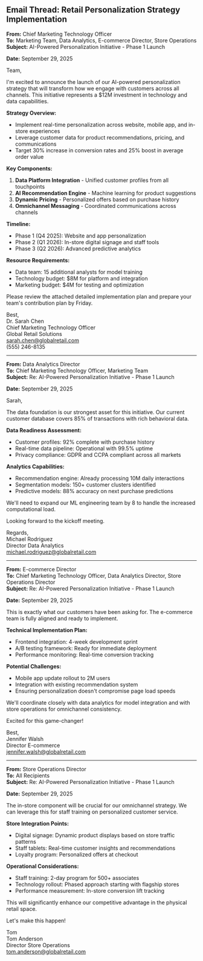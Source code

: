 ## Email Thread: Retail Personalization Strategy Implementation

**From:** Chief Marketing Technology Officer  
**To:** Marketing Team, Data Analytics, E-commerce Director, Store Operations  
**Subject:** AI-Powered Personalization Initiative - Phase 1 Launch  

**Date:** September 29, 2025  

Team,

I'm excited to announce the launch of our AI-powered personalization strategy that will transform how we engage with customers across all channels. This initiative represents a $12M investment in technology and data capabilities.

**Strategy Overview:**  
- Implement real-time personalization across website, mobile app, and in-store experiences  
- Leverage customer data for product recommendations, pricing, and communications  
- Target 30% increase in conversion rates and 25% boost in average order value  

**Key Components:**  
1. **Data Platform Integration** - Unified customer profiles from all touchpoints  
2. **AI Recommendation Engine** - Machine learning for product suggestions  
3. **Dynamic Pricing** - Personalized offers based on purchase history  
4. **Omnichannel Messaging** - Coordinated communications across channels  

**Timeline:**  
- Phase 1 (Q4 2025): Website and app personalization  
- Phase 2 (Q1 2026): In-store digital signage and staff tools  
- Phase 3 (Q2 2026): Advanced predictive analytics  

**Resource Requirements:**  
- Data team: 15 additional analysts for model training  
- Technology budget: $8M for platform and integration  
- Marketing budget: $4M for testing and optimization  

Please review the attached detailed implementation plan and prepare your team's contribution plan by Friday.

Best,  
Dr. Sarah Chen  
Chief Marketing Technology Officer  
Global Retail Solutions  
sarah.chen@globalretail.com  
(555) 246-8135  

---

**From:** Data Analytics Director  
**To:** Chief Marketing Technology Officer, Marketing Team  
**Subject:** Re: AI-Powered Personalization Initiative - Phase 1 Launch  

**Date:** September 29, 2025  

Sarah,

The data foundation is our strongest asset for this initiative. Our current customer database covers 85% of transactions with rich behavioral data.

**Data Readiness Assessment:**  
- Customer profiles: 92% complete with purchase history  
- Real-time data pipeline: Operational with 99.5% uptime  
- Privacy compliance: GDPR and CCPA compliant across all markets  

**Analytics Capabilities:**  
- Recommendation engine: Already processing 10M daily interactions  
- Segmentation models: 150+ customer clusters identified  
- Predictive models: 88% accuracy on next purchase predictions  

We'll need to expand our ML engineering team by 8 to handle the increased computational load.

Looking forward to the kickoff meeting.

Regards,  
Michael Rodriguez  
Director Data Analytics  
michael.rodriguez@globalretail.com  

---

**From:** E-commerce Director  
**To:** Chief Marketing Technology Officer, Data Analytics Director, Store Operations Director  
**Subject:** Re: AI-Powered Personalization Initiative - Phase 1 Launch  

**Date:** September 29, 2025  

This is exactly what our customers have been asking for. The e-commerce team is fully aligned and ready to implement.

**Technical Implementation Plan:**  
- Frontend integration: 4-week development sprint  
- A/B testing framework: Ready for immediate deployment  
- Performance monitoring: Real-time conversion tracking  

**Potential Challenges:**  
- Mobile app update rollout to 2M users  
- Integration with existing recommendation system  
- Ensuring personalization doesn't compromise page load speeds  

We'll coordinate closely with data analytics for model integration and with store operations for omnichannel consistency.

Excited for this game-changer!

Best,  
Jennifer Walsh  
Director E-commerce  
jennifer.walsh@globalretail.com  

---

**From:** Store Operations Director  
**To:** All Recipients  
**Subject:** Re: AI-Powered Personalization Initiative - Phase 1 Launch  

**Date:** September 29, 2025  

The in-store component will be crucial for our omnichannel strategy. We can leverage this for staff training on personalized customer service.

**Store Integration Points:**  
- Digital signage: Dynamic product displays based on store traffic patterns  
- Staff tablets: Real-time customer insights and recommendations  
- Loyalty program: Personalized offers at checkout  

**Operational Considerations:**  
- Staff training: 2-day program for 500+ associates  
- Technology rollout: Phased approach starting with flagship stores  
- Performance measurement: In-store conversion lift tracking  

This will significantly enhance our competitive advantage in the physical retail space.

Let's make this happen!

Tom  
Tom Anderson  
Director Store Operations  
tom.anderson@globalretail.com